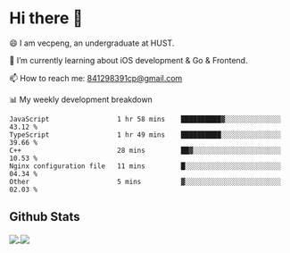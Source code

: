 
# Hi there 👋
😄 I am vecpeng, an undergraduate at HUST.

🌱 I’m currently learning about iOS development & Go & Frontend.

📫 How to reach me: 841298391cp@gmail.com

📊 My weekly development breakdown
<!--START_SECTION:waka-->

```text
JavaScript                 1 hr 58 mins    ██████████▓░░░░░░░░░░░░░░   43.12 %
TypeScript                 1 hr 49 mins    ██████████░░░░░░░░░░░░░░░   39.66 %
C++                        28 mins         ██▓░░░░░░░░░░░░░░░░░░░░░░   10.53 %
Nginx configuration file   11 mins         █░░░░░░░░░░░░░░░░░░░░░░░░   04.34 %
Other                      5 mins          ▓░░░░░░░░░░░░░░░░░░░░░░░░   02.03 %
```

<!--END_SECTION:waka-->

## Github Stats
<a href="https://github.com/anuraghazra/github-readme-stats">
  <img align="center" src="https://github-readme-stats.vercel.app/api?username=vecpeng&count_private=true&hide=stars" />
</a>
<a href="https://github.com/anuraghazra/convoychat">
  <img align="center" src="https://github-readme-stats.vercel.app/api/top-langs/?username=vecpeng&layout=compact" />
</a>
